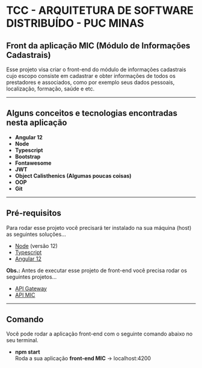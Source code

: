 # TCC - ARQUITETURA DE SOFTWARE DISTRIBUÍDO - PUC MINAS
## Front da aplicação MIC (Módulo de Informações Cadastrais)

Esse projeto visa criar o front-end do módulo de informações cadastrais cujo escopo consiste em cadastrar e obter informações de todos os prestadores e associados, como por exemplo seus dados pessoais, localização, formação, saúde e etc.

---
## Alguns conceitos e tecnologias encontradas nesta aplicação


* **Angular 12**
* **Node**
* **Typescript**
* **Bootstrap**
* **Fontawesome**
* **JWT**
* **Object Calisthenics (Algumas poucas coisas)**
* **OOP**
* **Git**

---

## Pré-requisitos
Para rodar esse projeto você precisará ter instalado na sua máquina (host) as seguintes soluções...

* [Node](https://nodejs.org/pt-br/download/) (versão 12)
* [Typescript](https://www.npmjs.com/package/typescript)
* [Angular 12](https://v12.angular.io/docs)

**Obs.:** Antes de executar esse projeto de front-end você precisa rodar os seguintes projetos...
  * [API Gateway](https://github.com/gleidsonduarte/pucmg-arquitetura-software-distribuido-api-gateway)    
  * [API MIC](https://github.com/gleidsonduarte/pucmg-arquitetura-software-distribuido-mic)

---

## Comando

Você pode rodar a aplicação front-end com o seguinte comando abaixo no seu terminal.
* **npm start**\
Roda a sua aplicação **front-end MIC** &#8594; localhost:4200
